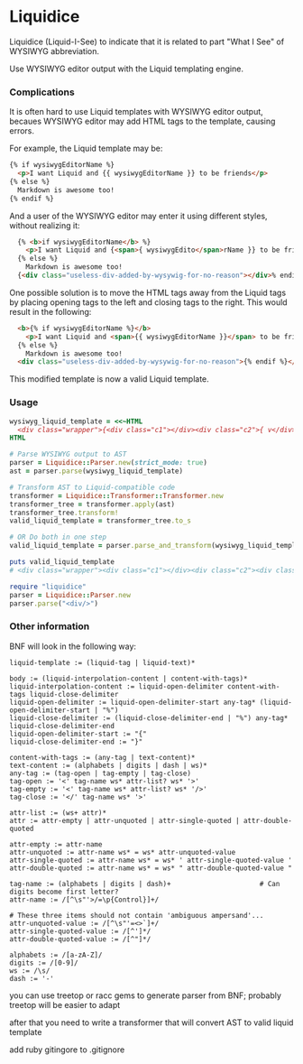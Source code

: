 # Liquidice

Liquidice (Liquid-I-See) to indicate that it is related to part "What I See" of WYSIWYG abbreviation.

Use WYSIWYG editor output with the Liquid templating engine.

### Complications

It is often hard to use Liquid templates with WYSIWYG editor output, becaues WYSIWYG editor may add HTML tags to the template, causing errors.

For example, the Liquid template may be:
```html
{% if wysiwygEditorName %}
  <p>I want Liquid and {{ wysiwygEditorName }} to be friends</p>
{% else %}
  Markdown is awesome too!
{% endif %}
```

And a user of the WYSIWYG editor may enter it using different styles, without realizing it:
```html
  {% <b>if wysiwygEditorName</b> %}
    <p>I want Liquid and {<span>{ wysiwygEdito</span>rName }} to be friends</p>
  {% else %}
    Markdown is awesome too!
  {<div class="useless-div-added-by-wysywig-for-no-reason"></div>% endif %}
```

One possible solution is to move the HTML tags away from the Liquid tags by placing opening tags to the left and closing tags to the right. This would result in the following:
```html
  <b>{% if wysiwygEditorName %}</b>
    <p>I want Liquid and <span>{{ wysiwygEditorName }}</span> to be friends</p>
  {% else %}
    Markdown is awesome too!
  <div class="useless-div-added-by-wysywig-for-no-reason">{% endif %}</div>
```
This modified template is now a valid Liquid template.

### Usage

```ruby
wysiwyg_liquid_template = <<~HTML
  <div class="wrapper">{<div class="c1"></div><div class="c2">{ v</div>a<div class="c3">rName</div>  }<div>}</div>
HTML

# Parse WYSIWYG output to AST
parser = Liquidice::Parser.new(strict_mode: true)
ast = parser.parse(wysiwyg_liquid_template)

# Transform AST to Liquid-compatible code
transformer = Liquidice::Transformer::Transformer.new
transformer_tree = transformer.apply(ast)
transformer_tree.transform!
valid_liquid_template = transformer_tree.to_s

# OR Do both in one step
valid_liquid_template = parser.parse_and_transform(wysiwyg_liquid_template)

puts valid_liquid_template
# <div class="wrapper"><div class="c1"></div><div class="c2"><div class="c3">{{ varName  }}</div></div><div></div>
```

```ruby
require "liquidice"
parser = Liquidice::Parser.new
parser.parse("<div/>")
```

### Other information

BNF will look in the following way:

```
liquid-template := (liquid-tag | liquid-text)*

body := (liquid-interpolation-content | content-with-tags)*
liquid-interpolation-content := liquid-open-delimiter content-with-tags liquid-close-delimiter
liquid-open-delimiter := liquid-open-delimiter-start any-tag* (liquid-open-delimiter-start | "%")
liquid-close-delimiter := (liquid-close-delimiter-end | "%") any-tag* liquid-close-delimiter-end
liquid-open-delimiter-start := "{"
liquid-close-delimiter-end := "}"

content-with-tags := (any-tag | text-content)*
text-content := (alphabets | digits | dash | ws)*
any-tag := (tag-open | tag-empty | tag-close)
tag-open := '<' tag-name ws* attr-list? ws* '>'
tag-empty := '<' tag-name ws* attr-list? ws* '/>'
tag-close := '</' tag-name ws* '>'

attr-list := (ws+ attr)*
attr := attr-empty | attr-unquoted | attr-single-quoted | attr-double-quoted

attr-empty := attr-name
attr-unquoted := attr-name ws* = ws* attr-unquoted-value
attr-single-quoted := attr-name ws* = ws* ' attr-single-quoted-value '
attr-double-quoted := attr-name ws* = ws* " attr-double-quoted-value "

tag-name := (alphabets | digits | dash)+                      # Can digits become first letter?
attr-name := /[^\s"'>/=\p{Control}]+/

# These three items should not contain 'ambiguous ampersand'...
attr-unquoted-value := /[^\s"'=<>`]+/
attr-single-quoted-value := /[^']*/
attr-double-quoted-value := /[^"]*/

alphabets := /[a-zA-Z]/
digits := /[0-9]/
ws := /\s/
dash := '-'
```

you can use treetop or racc gems to generate parser from BNF; probably treetop will be easier to adapt

after that you need to write a transformer that will convert AST to valid liquid template

add ruby gitingore to .gitignore
